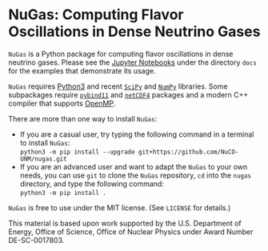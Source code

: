 # NuGas: Computing Flavor Oscillations in Dense Neutrino Gases

`NuGas` is a Python package for computing flavor oscillations in dense neutrino gases. Please see the [Jupyter Notebooks](https://jupyter.org) under the directory `docs` for the examples that demonstrate its usage.

`NuGas` requires [Python3](https://www.python.org) and recent [`SciPy`](https://www.scipy.org/scipylib) and [`NumPy`](https://numpy.org) libraries. Some subpackages require [`pybind11`](https://pybind11.readthedocs.io/en/stable/) and [`netCDF4`](https://unidata.github.io/netcdf4-python/) packages and a modern C++ compiler that supports [OpenMP](https://www.openmp.org).

There are more than one way to install `NuGas`:
- If you are a casual user, try typing the following command in a terminal to install `NuGas`:  
`python3 -m pip install --upgrade git+https://github.com/NuCO-UNM/nugas.git`  
- If you are an advanced user and want to adapt the `NuGas` to your own needs, you can use `git` to clone the `NuGas` repository, `cd` into the `nugas` directory, and type the following command:   
`python3 -m pip install .`

`NuGas` is free to use under the MIT license. (See `LICENSE` for details.)

This material is based upon work supported by the U.S. Department of Energy, Office of Science, Office of Nuclear Physics under Award Number DE-SC-0017803.